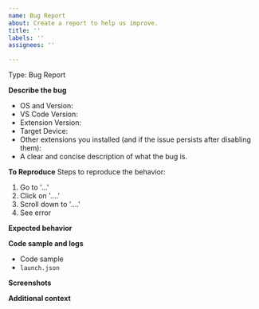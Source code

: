 ```yaml
---
name: Bug Report
about: Create a report to help us improve.
title: ''
labels: ''
assignees: ''

---
```


<!-- Prior to creating a bug report, please review
existing issues at https://github.com/cortex-debug/svd-viewer/issues
to avoid creating duplicates.
-->

Type: Bug Report

**Describe the bug**
- OS and Version:
- VS Code Version:
- Extension Version:
- Target Device:
- Other extensions you installed (and if the issue persists after disabling them):
- A clear and concise description of what the bug is.

**To Reproduce**
Steps to reproduce the behavior:
1. Go to '...'
2. Click on '....'
3. Scroll down to '....'
4. See error

**Expected behavior**
<!-- A clear and concise description of what you expected to happen. -->

**Code sample and logs**
- Code sample
- `launch.json`

**Screenshots**
<!-- If applicable, add screenshots to help explain your problem. -->

**Additional context**
<!-- Provide any other context about the problem. -->
